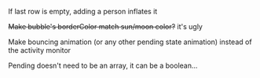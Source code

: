If last row is empty, adding a person inflates it

~~Make bubble's borderColor match sun/moon color?~~ it's ugly

Make bouncing animation (or any other pending state animation) instead of the activity monitor

Pending doesn't need to be an array, it can be a boolean...